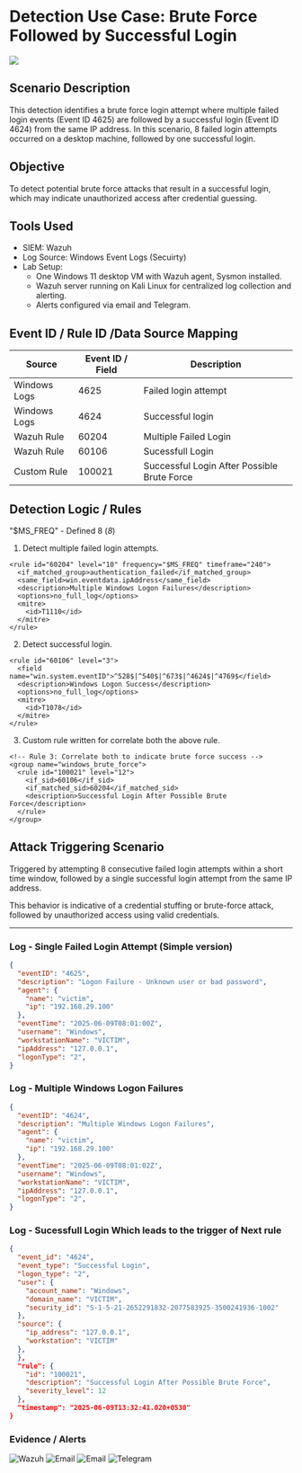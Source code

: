 # Detection Use Case: Brute Force Followed by Successful Login
![](./assets/brute.jpg)
## Scenario Description
This detection identifies a brute force login attempt where multiple failed login events (Event ID 4625) are followed by a successful login (Event ID 4624) from the same IP address. In this scenario, 8 failed login attempts occurred on a desktop machine, followed by one successful login.

## Objective
To detect potential brute force attacks that result in a successful login, which may indicate unauthorized access after credential guessing.

## Tools Used
- SIEM: Wazuh
- Log Source: Windows Event Logs (Secuirty)
- Lab Setup: 
  - One Windows 11 desktop VM with Wazuh agent, Sysmon installed.
  - Wazuh server running on Kali Linux for centralized log collection and alerting.
  - Alerts configured via email and Telegram.

## Event ID / Rule ID /Data Source Mapping
| Source        | Event ID / Field | Description                      |
|---------------|------------------|----------------------------------|
| Windows Logs  | 4625             | Failed login attempt             |
| Windows Logs  | 4624             | Successful login                 |
| Wazuh Rule    | 60204            | Multiple Failed Login            |
| Wazuh Rule    | 60106            | Sucessfull Login                 |
| Custom Rule   | 100021           | Successful Login After Possible Brute Force |

## Detection Logic / Rules

"$MS_FREQ" - Defined 8 (<var name="MS_FREQ">8</var>)

1. Detect multiple failed login attempts.
```
<rule id="60204" level="10" frequency="$MS_FREQ" timeframe="240">
  <if_matched_group>authentication_failed</if_matched_group>
  <same_field>win.eventdata.ipAddress</same_field>
  <description>Multiple Windows Logon Failures</description>
  <options>no_full_log</options>
  <mitre>
    <id>T1110</id>
  </mitre>
</rule>
```

2. Detect successful login.
```
<rule id="60106" level="3">
  <field name="win.system.eventID">^528$|^540$|^673$|^4624$|^4769$</field>
  <description>Windows Logon Success</description>
  <options>no_full_log</options>
  <mitre>
    <id>T1078</id>
  </mitre>
</rule>
```

3. Custom rule written for correlate both the above rule.
```
<!-- Rule 3: Correlate both to indicate brute force success -->
<group name="windows_brute_force">
  <rule id="100021" level="12">
    <if_sid>60106</if_sid>
    <if_matched_sid>60204</if_matched_sid>
    <description>Successful Login After Possible Brute Force</description>
  </rule>
</group>
```


## Attack Triggering Scenario

Triggered by attempting 8 consecutive failed login attempts within a short time window, followed by a single successful login attempt from the same IP address.

This behavior is indicative of a credential stuffing or brute-force attack, followed by unauthorized access using valid credentials.

---

### Log - Single Failed Login Attempt (Simple version)
```json
{
  "eventID": "4625",
  "description": "Logon Failure - Unknown user or bad password",
  "agent": {
    "name": "victim",
    "ip": "192.168.29.100"
  },
  "eventTime": "2025-06-09T08:01:00Z",
  "username": "Windows",
  "workstationName": "VICTIM",
  "ipAddress": "127.0.0.1",
  "logonType": "2",
}
```

### Log - Multiple Windows Logon Failures
```json
{
  "eventID": "4624",
  "description": "Multiple Windows Logon Failures",
  "agent": {
    "name": "victim",
    "ip": "192.168.29.100"
  },
  "eventTime": "2025-06-09T08:01:02Z",
  "username": "Windows",
  "workstationName": "VICTIM",
  "ipAddress": "127.0.0.1",
  "logonType": "2",
}
```

### Log - Sucessfull Login Which leads to the trigger of Next rule
```json
{
  "event_id": "4624",
  "event_type": "Successful Login",
  "logon_type": "2",
  "user": {
    "account_name": "Windows",
    "domain_name": "VICTIM",
    "security_id": "S-1-5-21-2652291832-2077583925-3500241936-1002"
  },
  "source": {
    "ip_address": "127.0.0.1",
    "workstation": "VICTIM"
  },
  },
  "rule": {
    "id": "100021",
    "description": "Successful Login After Possible Brute Force",
    "severity_level": 12
  },
  "timestamp": "2025-06-09T13:32:41.020+0530"
}
```

### Evidence / Alerts

![Wazuh](./assets/brute_final_TH.png)
![Email](./assets/brute_final_email1.png)
![Email](./assets/brute_final_email2.png)
![Telegram](./assets/brute_final_telegram.png)



